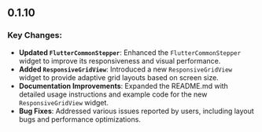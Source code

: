 ## 0.1.10

### Key Changes:
- **Updated `FlutterCommonStepper`**: Enhanced the `FlutterCommonStepper` widget to improve its responsiveness and visual performance.
- **Added `ResponsiveGridView`**: Introduced a new `ResponsiveGridView` widget to provide adaptive grid layouts based on screen size.
- **Documentation Improvements**: Expanded the README.md with detailed usage instructions and example code for the new `ResponsiveGridView` widget.
- **Bug Fixes**: Addressed various issues reported by users, including layout bugs and performance optimizations.